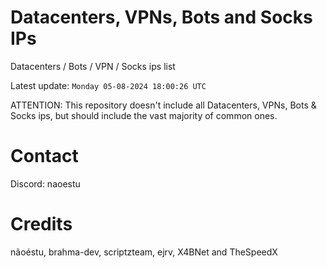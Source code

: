 # Datacenters, VPNs, Bots and Socks IPs
 
Datacenters / Bots / VPN / Socks ips list

Latest update: `Monday 05-08-2024 18:00:26 UTC` 

ATTENTION: This repository doesn't include all Datacenters, VPNs, Bots & Socks ips, 
but should include the vast majority of common ones.

# Contact
Discord: naoestu

# Credits
nãoéstu, brahma-dev, scriptzteam, ejrv, X4BNet and TheSpeedX
